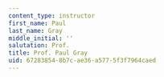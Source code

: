 ```yaml
---
content_type: instructor
first_name: Paul
last_name: Gray
middle_initial: ''
salutation: Prof.
title: Prof. Paul Gray
uid: 67283854-8b7c-ae36-a577-5f3f7964caed
---
```

